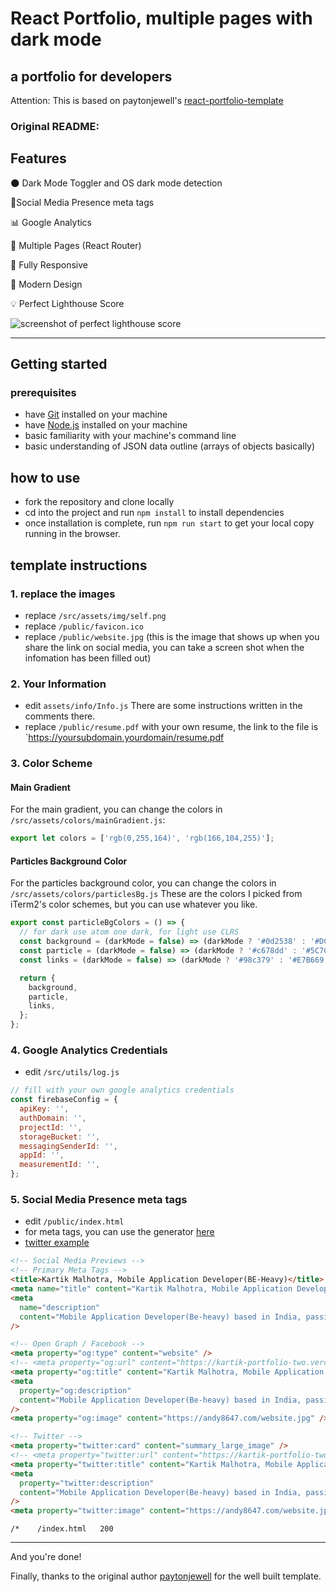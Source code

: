 # React Portfolio, multiple pages with dark mode

## a portfolio for developers

<!-- **![screenshot](https://kartik-portfolio-two.vercel.app/website.jpg)** -->

<!-- [View Live Demo](https://kartik-portfolio-two.vercel.app/) -->

Attention: This is based on paytonjewell's [react-portfolio-template](https://github.com/paytonjewell/ReactPortfolioTemplate)

### Original README:

## Features

🌑 Dark Mode Toggler and OS dark mode detection

📱Social Media Presence meta tags

📊 Google Analytics

📖 Multiple Pages (React Router)

📱 Fully Responsive

🎨 Modern Design

💡 Perfect Lighthouse Score

![screenshot of perfect lighthouse score](https://user-images.githubusercontent.com/18350557/179609620-847374a6-23e6-4432-b7a8-181d7d9bf026.png)

---

## Getting started

### prerequisites

- have [Git](https://git-scm.com/) installed on your machine
- have [Node.js](https://nodejs.org/en/download/) installed on your machine
- basic familiarity with your machine's command line
- basic understanding of JSON data outline (arrays of objects basically)

## how to use

- fork the repository and clone locally
- cd into the project and run `npm install` to install dependencies
- once installation is complete, run `npm run start` to get your local copy running in the browser.

## template instructions

### 1. replace the images

- replace `/src/assets/img/self.png`
- replace `/public/favicon.ico`
- replace `/public/website.jpg` (this is the image that shows up when you share the link on social media, you can take a screen shot when the infomation has been filled out)

### 2. Your Information

- edit `assets/info/Info.js` There are some instructions written in the comments there.
- replace `/public/resume.pdf` with your own resume, the link to the file is `https://yoursubdomain.yourdomain/resume.pdf

### 3. Color Scheme

#### Main Gradient

For the main gradient, you can change the colors in `/src/assets/colors/mainGradient.js`:

```js
export let colors = ['rgb(0,255,164)', 'rgb(166,104,255)'];
```

#### Particles Background Color

For the particles background color, you can change the colors in `/src/assets/colors/particlesBg.js`
These are the colors I picked from iTerm2's color schemes, but you can use whatever you like.

```js
export const particleBgColors = () => {
  // for dark use atom one dark, for light use CLRS
  const background = (darkMode = false) => (darkMode ? '#0d2538' : '#DCD6C8');
  const particle = (darkMode = false) => (darkMode ? '#c678dd' : '#5C7C8A');
  const links = (darkMode = false) => (darkMode ? '#98c379' : '#E7B669');

  return {
    background,
    particle,
    links,
  };
};
```

### 4. Google Analytics Credentials

- edit `/src/utils/log.js`

```js
// fill with your own google analytics credentials
const firebaseConfig = {
  apiKey: '',
  authDomain: '',
  projectId: '',
  storageBucket: '',
  messagingSenderId: '',
  appId: '',
  measurementId: '',
};
```

### 5. Social Media Presence meta tags

- edit `/public/index.html`
- for meta tags, you can use the generator [here](https://metatags.io/)
- [twitter example](https://twitter.com/Andy8647L/status/1633956293986664448)

```html
<!-- Social Media Previews -->
<!-- Primary Meta Tags -->
<title>Kartik Malhotra, Mobile Application Developer(BE-Heavy)</title>
<meta name="title" content="Kartik Malhotra, Mobile Application Developer" />
<meta
  name="description"
  content="Mobile Application Developer(Be-heavy) based in India, passionate about building scalable web applications, learning new technologies, traveling and exploring new places."
/>

<!-- Open Graph / Facebook -->
<meta property="og:type" content="website" />
<!-- <meta property="og:url" content="https://kartik-portfolio-two.vercel.app/" /> -->
<meta property="og:title" content="Kartik Malhotra, Mobile Application Developer(BE-Heavy)" />
<meta
  property="og:description"
  content="Mobile Application Developer(Be-heavy) based in India, passionate about building scalable web applications, learning new technologies, traveling and exploring new places."
/>
<meta property="og:image" content="https://andy8647.com/website.jpg" />

<!-- Twitter -->
<meta property="twitter:card" content="summary_large_image" />
<!-- <meta property="twitter:url" content="https://kartik-portfolio-two.vercel.app/" /> -->
<meta property="twitter:title" content="Kartik Malhotra, Mobile Application Developer(BE-Heavy)" />
<meta
  property="twitter:description"
  content="Mobile Application Developer(Be-heavy) based in India, passionate about building scalable web applications, learning new technologies, traveling and exploring new places."
/>
<meta property="twitter:image" content="https://andy8647.com/website.jpg" />
```

```
/*    /index.html   200
```

---

And you're done!

Finally, thanks to the original author [paytonjewell](https://github.com/paytonjewell) for the well built template.
